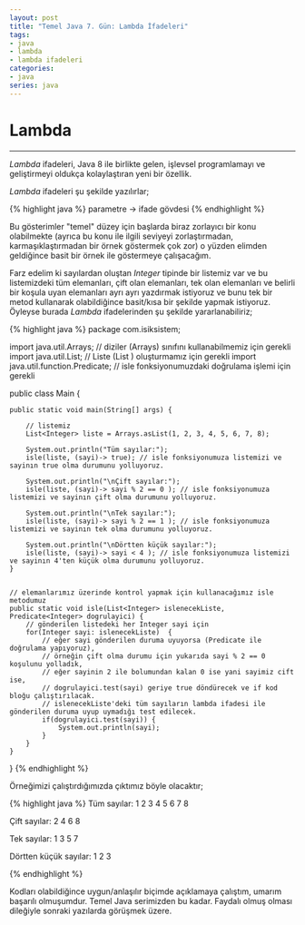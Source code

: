 ```yaml
---
layout: post
title: "Temel Java 7. Gün: Lambda İfadeleri"
tags:
- java
- lambda
- lambda ifadeleri
categories:
- java
series: java
---
```



# Lambda
---------

*Lambda* ifadeleri, Java 8 ile birlikte gelen, işlevsel programlamayı ve geliştirmeyi oldukça kolaylaştıran yeni bir özellik.  

*Lambda* ifadeleri şu şekilde yazılırlar;  

{% highlight java %}
parametre -> ifade gövdesi
{% endhighlight %}

Bu gösterimler "temel" düzey için başlarda biraz zorlayıcı bir konu olabilmekte (ayrıca bu konu ile ilgili seviyeyi zorlaştırmadan, karmaşıklaştırmadan bir örnek göstermek çok zor) o yüzden elimden geldiğince basit bir örnek ile göstermeye çalışacağım.  

Farz edelim ki sayılardan oluştan *Integer* tipinde bir listemiz var ve bu listemizdeki tüm elemanları, çift olan elemanları, tek olan elemanları ve belirli bir koşula uyan elemanları ayrı ayrı yazdırmak istiyoruz ve bunu tek bir metod kullanarak olabildiğince basit/kısa bir şekilde yapmak istiyoruz. Öyleyse burada *Lambda* ifadelerinden şu şekilde yararlanabiliriz;  

{% highlight java %}
package com.isiksistem;


import java.util.Arrays; // diziler (Arrays) sınıfını kullanabilmemiz için gerekli
import java.util.List; // Liste (List <T>) oluşturmamız için gerekli
import java.util.function.Predicate; // isle fonksiyonumuzdaki doğrulama işlemi için gerekli

public class Main {

    public static void main(String[] args) {

        // listemiz
        List<Integer> liste = Arrays.asList(1, 2, 3, 4, 5, 6, 7, 8);

        System.out.println("Tüm sayılar:");
        isle(liste, (sayi)-> true); // isle fonksiyonumuza listemizi ve sayinın true olma durumunu yolluyoruz.

        System.out.println("\nÇift sayılar:");
        isle(liste, (sayi)-> sayi % 2 == 0 ); // isle fonksiyonumuza listemizi ve sayinın çift olma durumunu yolluyoruz.

        System.out.println("\nTek sayılar:");
        isle(liste, (sayi)-> sayi % 2 == 1 ); // isle fonksiyonumuza listemizi ve sayinın tek olma durumunu yolluyoruz.

        System.out.println("\nDörtten küçük sayılar:");
        isle(liste, (sayi)-> sayi < 4 ); // isle fonksiyonumuza listemizi ve sayinın 4'ten küçük olma durumunu yolluyoruz.
    }


    // elemanlarımız üzerinde kontrol yapmak için kullanacağımız isle metodumuz
    public static void isle(List<Integer> islenecekListe, Predicate<Integer> dogrulayici) {
        // gönderilen listedeki her Integer sayi için
        for(Integer sayi: islenecekListe)  {
            // eğer sayi gönderilen duruma uyuyorsa (Predicate ile doğrulama yapıyoruz),
            // örneğin çift olma durumu için yukarıda sayi % 2 == 0 koşulunu yolladık,
            // eğer sayinin 2 ile bolumundan kalan 0 ise yani sayimiz cift ise,
            // dogrulayici.test(sayi) geriye true döndürecek ve if kod bloğu çalıştırılacak.
            // islenecekListe'deki tüm sayıların lambda ifadesi ile gönderilen duruma uyup uymadığı test edilecek.
            if(dogrulayici.test(sayi)) {
                System.out.println(sayi);
            }
        }
    }
}
{% endhighlight %}

Örneğimizi çalıştırdığımızda çıktımız böyle olacaktır;  

{% highlight java %}
Tüm sayılar:
1
2
3
4
5
6
7
8

Çift sayılar:
2
4
6
8

Tek sayılar:
1
3
5
7

Dörtten küçük sayılar:
1
2
3

{% endhighlight %}

Kodları olabildiğince uygun/anlaşılır biçimde açıklamaya çalıştım, umarım başarılı olmuşumdur. Temel Java serimizden bu kadar. Faydalı olmuş olması dileğiyle sonraki yazılarda görüşmek üzere.